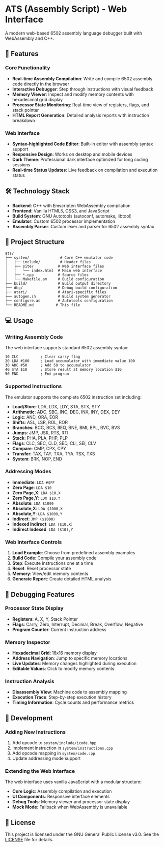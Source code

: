 # ATS (Assembly Script) - Web Interface

A modern web-based 6502 assembly language debugger built with WebAssembly and C++.

## 🚀 Features

### Core Functionality
- **Real-time Assembly Compilation**: Write and compile 6502 assembly code directly in the browser
- **Interactive Debugger**: Step through instructions with visual feedback
- **Memory Viewer**: Inspect and modify memory contents with hexadecimal grid display
- **Processor State Monitoring**: Real-time view of registers, flags, and stack pointer
- **HTML Report Generation**: Detailed analysis reports with instruction breakdown

### Web Interface
- **Syntax-highlighted Code Editor**: Built-in editor with assembly syntax support
- **Responsive Design**: Works on desktop and mobile devices
- **Dark Theme**: Professional dark interface optimized for long coding sessions
- **Real-time Status Updates**: Live feedback on compilation and execution status

## 🛠️ Technology Stack

- **Backend**: C++ with Emscripten WebAssembly compilation
- **Frontend**: Vanilla HTML5, CSS3, and JavaScript
- **Build System**: GNU Autotools (autoconf, automake, libtool)
- **Emulator**: Custom 6502 processor implementation
- **Assembly Parser**: Custom lexer and parser for 6502 assembly syntax

## 📁 Project Structure

```
ats/
├── system/              # Core C++ emulator code
│   ├── include/         # Header files
│   ├── site/           # Web interface files
│   │   └── index.html  # Main web interface
│   ├── *.cpp           # Source files
│   └── Makefile.am     # Build configuration
├── build/              # Build output directory
├── dbg/                # Debug build configuration
├── atari/              # Atari-specific files
├── autogen.sh          # Build system generator
├── configure.ac        # Autotools configuration
└── README.md          # This file
```

## 💻 Usage

### Writing Assembly Code

The web interface supports standard 6502 assembly syntax:

```assembly
10 CLC          ; Clear carry flag
20 LDA #100     ; Load accumulator with immediate value 100
30 ADC #50      ; Add 50 to accumulator
40 STA $10      ; Store result at memory location $10
50 END          ; End program
```

### Supported Instructions

The emulator supports the complete 6502 instruction set including:

- **Load/Store**: LDA, LDX, LDY, STA, STX, STY
- **Arithmetic**: ADC, SBC, INC, DEC, INX, INY, DEX, DEY
- **Logic**: AND, ORA, EOR
- **Shifts**: ASL, LSR, ROL, ROR
- **Branches**: BCC, BCS, BEQ, BNE, BMI, BPL, BVC, BVS
- **Jumps**: JMP, JSR, RTS, RTI
- **Stack**: PHA, PLA, PHP, PLP
- **Flags**: CLC, SEC, CLD, SED, CLI, SEI, CLV
- **Compare**: CMP, CPX, CPY
- **Transfer**: TAX, TAY, TXA, TYA, TSX, TXS
- **System**: BRK, NOP, END

### Addressing Modes

- **Immediate**: `LDA #$FF`
- **Zero Page**: `LDA $10`
- **Zero Page,X**: `LDA $10,X`
- **Zero Page,Y**: `LDX $10,Y`
- **Absolute**: `LDA $1000`
- **Absolute,X**: `LDA $1000,X`
- **Absolute,Y**: `LDA $1000,Y`
- **Indirect**: `JMP ($1000)`
- **Indexed Indirect**: `LDA ($10,X)`
- **Indirect Indexed**: `LDA ($10),Y`

### Web Interface Controls

1. **Load Example**: Choose from predefined assembly examples
2. **Build Code**: Compile your assembly code
3. **Step**: Execute instructions one at a time
4. **Reset**: Reset processor state
5. **Memory**: View/edit memory contents
6. **Generate Report**: Create detailed HTML analysis

## 🐛 Debugging Features

### Processor State Display
- **Registers**: A, X, Y, Stack Pointer
- **Flags**: Carry, Zero, Interrupt, Decimal, Break, Overflow, Negative
- **Program Counter**: Current instruction address

### Memory Inspector
- **Hexadecimal Grid**: 16x16 memory display
- **Address Navigation**: Jump to specific memory locations
- **Live Updates**: Memory changes highlighted during execution
- **Editable Values**: Click to modify memory contents

### Instruction Analysis
- **Disassembly View**: Machine code to assembly mapping
- **Execution Trace**: Step-by-step execution history
- **Timing Information**: Cycle counts and performance metrics

## 🔧 Development

### Adding New Instructions

1. Add opcode to `system/include/icode.hpp`
2. Implement instruction in `system/instructions.cpp`
3. Add opcode mapping in `system/code.cpp`
4. Update addressing mode support

### Extending the Web Interface

The web interface uses vanilla JavaScript with a modular structure:

- **Core Logic**: Assembly compilation and execution
- **UI Components**: Responsive interface elements
- **Debug Tools**: Memory viewer and processor state display
- **Mock Mode**: Fallback when WebAssembly is unavailable

## 📄 License

This project is licensed under the GNU General Public License v3.0. See the [LICENSE](LICENSE) file for details.

